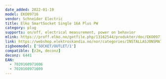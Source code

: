 ```yaml
---
date_added: 2022-01-19
model: EKO09716
vendor: Schneider Electric
title: Elko SmartSocket Single 16A Plus PW
category: plug
supports: on/off, electrical measurement, power on behavior
mlink: https://proff.elko.no/getfile.php/13162544/produkter/doc/EKO09716/Datasheet4540088.pdf
link: https://webshop.elektroskandia.no/nor/categories/INSTALLASJONSMATERIELL/Stikkontakter%2C-st%C3%B8psler%2C-ladestasjon/Stikkontakter/Stikkontakt/SmartStikk-enkel-16A-Plus-PH/p/4540088
zigbeemodel: ['SOCKET/OUTLET/1']
compatible: [z2m, deconz] 
deconz: 6441
EAN: 
  - 7020160971606
  - 7020160971609
---
```


